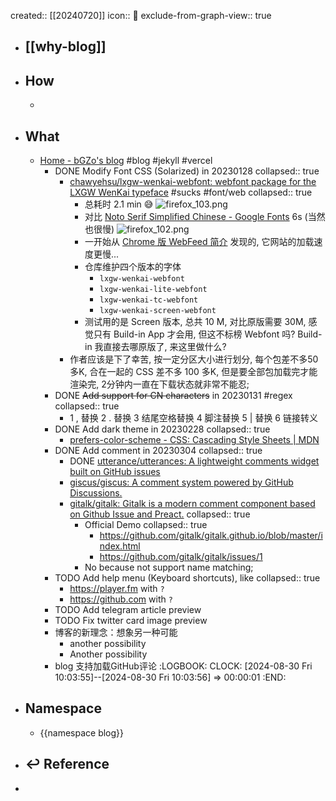 created:: [[20240720]]
icon:: 📄
exclude-from-graph-view:: true

- ## [[why-blog]]
- ## How
  -
- ## What
  - [Home - bGZo's blog](http://blog.bgzo.cc) #blog #jekyll #vercel
    - DONE Modify Font CSS (Solarized) in 20230128
      collapsed:: true
      - [chawyehsu/lxgw-wenkai-webfont: webfont package for the LXGW WenKai typeface](https://github.com/chawyehsu/lxgw-wenkai-webfont) #sucks #font/web
        collapsed:: true
        - 总耗时 2.1 min 😅
          ![firefox_103.png](../assets/firefox_103_1674914188465_0.png)
        - 对比 [Noto Serif Simplified Chinese - Google Fonts](https://fonts.google.com/noto/specimen/Noto+Serif+SC/about) 6s (当然也很慢)
          ![firefox_102.png](../assets/firefox_102_1674914603295_0.png)
        - 一开始从 [Chrome 版 WebFeed 简介](https://taoshu.in/webfeed/webfeed-for-chrome.html) 发现的, 它网站的加载速度更慢...
        - 仓库维护四个版本的字体
          - `lxgw-wenkai-webfont`
          - `lxgw-wenkai-lite-webfont`
          - `lxgw-wenkai-tc-webfont`
          - `lxgw-wenkai-screen-webfont`
        - 测试用的是 Screen 版本, 总共 10 M, 对比原版需要 30M, 感觉只有 Build-in App 才会用, 但这不标榜 Webfont 吗? Build-in 我直接去哪原版了, 来这里做什么?
      - 作者应该是下了幸苦, 按一定分区大小进行划分, 每个包差不多50多K, 合在一起的 CSS 差不多 100 多K, 但是要全部包加载完才能渲染完, 2分钟内一直在下载状态就非常不能忍;
    - DONE ~~Add support for CN characters~~ in 20230131 #regex
      collapsed:: true
      - 1 , 替换
        2 . 替换
        3 结尾空格替换
        4 脚注替换
        5 | 替换
        6 链接转义
    - DONE Add dark theme in 20230228
      collapsed:: true
      - [prefers-color-scheme - CSS: Cascading Style Sheets | MDN](https://developer.mozilla.org/en-US/docs/Web/CSS/@media/prefers-color-scheme)
    - DONE Add comment in 20230304
      collapsed:: true
      - DONE [utterance/utterances: A lightweight comments widget built on GitHub issues](https://github.com/utterance/utterances)
      - [giscus/giscus: A comment system powered by GitHub Discussions.](https://github.com/giscus/giscus)
      - [gitalk/gitalk: Gitalk is a modern comment component based on Github Issue and Preact.](https://github.com/gitalk/gitalk/)
        collapsed:: true
        - Official Demo
          collapsed:: true
          - https://github.com/gitalk/gitalk.github.io/blob/master/index.html
          - https://github.com/gitalk/gitalk/issues/1
        - No because not support name matching;
    - TODO Add help menu (Keyboard shortcuts), like
      collapsed:: true
      - https://player.fm with `?`
      - https://github.com with `?`
    - TODO Add telegram article preview
    - TODO Fix twitter card image preview
    - 博客的新理念：想象另一种可能
      - another possibility
      - Another possibility
    - blog 支持加载GitHub评论
      :LOGBOOK:
      CLOCK: [2024-08-30 Fri 10:03:55]--[2024-08-30 Fri 10:03:56] =>  00:00:01
      :END:
- ## Namespace
  - {{namespace blog}}
- ## ↩ Reference
-